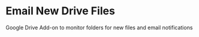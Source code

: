 # Email New Drive Files

Google Drive Add-on to monitor folders for new files and email notifications
